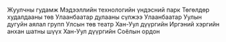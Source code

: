 Жуулчны гудамж
Мэдээллийн технологийн үндэсний парк
Төгөлдөр худалдааны төв
Улаанбаатар дулааны сүлжээ
Улаанбаатар Уулын дугуйн аялал групп
Улсын төв театр
Хан-Уул дүүргийн Иргэний хэргийн анхан шатны шүүх
Хан-Уул дүүргийн Соёлын ордон
